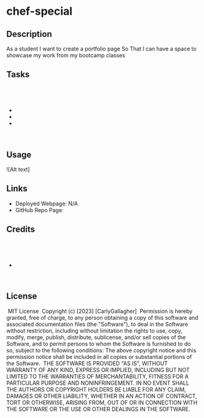 # chef-special

## Description
As a student I want to create a portfolio page
So That I can have a space to showcase my work from my bootcamp classes 

## Tasks
​
- 
- 
- 
- 

​
## Usage

​![Alt text]

## Links
- Deployed Webpage: N/A
- GitHub Repo Page: 
​
## Credits
​
- 
- 
​
## License
​
MIT License
​
Copyright (c) [2023] [CarlyGallagher]
​
Permission is hereby granted, free of charge, to any person obtaining a copy
of this software and associated documentation files (the "Software"), to deal
in the Software without restriction, including without limitation the rights
to use, copy, modify, merge, publish, distribute, sublicense, and/or sell
copies of the Software, and to permit persons to whom the Software is
furnished to do so, subject to the following conditions:
​
The above copyright notice and this permission notice shall be included in all
copies or substantial portions of the Software.
​
THE SOFTWARE IS PROVIDED "AS IS", WITHOUT WARRANTY OF ANY KIND, EXPRESS OR
IMPLIED, INCLUDING BUT NOT LIMITED TO THE WARRANTIES OF MERCHANTABILITY,
FITNESS FOR A PARTICULAR PURPOSE AND NONINFRINGEMENT. IN NO EVENT SHALL THE
AUTHORS OR COPYRIGHT HOLDERS BE LIABLE FOR ANY CLAIM, DAMAGES OR OTHER
LIABILITY, WHETHER IN AN ACTION OF CONTRACT, TORT OR OTHERWISE, ARISING FROM,
OUT OF OR IN CONNECTION WITH THE SOFTWARE OR THE USE OR OTHER DEALINGS IN THE
SOFTWARE.